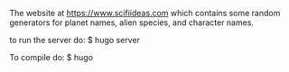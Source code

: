 The website at https://www.scifiideas.com which contains some random generators for planet names, alien species, and character names.

to run the server do: 
$ hugo server

To compile do:
$ hugo


